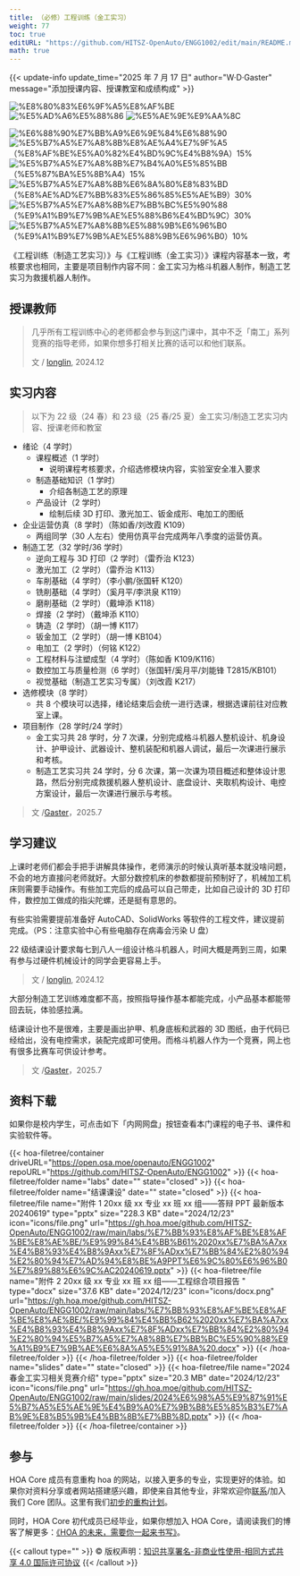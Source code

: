 ```yaml
---
title: （必修）工程训练（金工实习）
weight: 77
toc: true
editURL: "https://github.com/HITSZ-OpenAuto/ENGG1002/edit/main/README.md"
math: true
---
```


{{< update-info update_time="2025 年 7 月 17 日" author="W·D·Gaster" message="添加授课内容、授课教室和成绩构成" >}}


<!--
1. 通过 [Shields.io](https://shields.io/) 生成如下的徽章，标注课程的基本信息。
2. 请根据课程的具体内容增删仓库的子文件夹。子文件夹建议使用小写英文，并且添加 README.md。
3. 关于课程的描述可以不止以下几个方面，酌情增删。
4. hoa.moe 生成本课程对应页面后，请将页面链接复制到 GitHub 仓库的 About/Website 中。
5. 可以在 GitHub 页面的 About/Topics 中为课程添加话题名称。
-->

<div class="img-div hx-mt-4 hx-flex-row hx-justify-start hx-items-center">

![%E8%80%83%E6%9F%A5%E8%AF%BE](https://img.shields.io/badge/%E8%80%83%E6%9F%A5%E8%AF%BE-green)
![%E5%AD%A6%E5%88%86](https://img.shields.io/badge/%E5%AD%A6%E5%88%86-2-moccasin)
![%E5%AE%9E%E9%AA%8C](https://img.shields.io/badge/%E5%AE%9E%E9%AA%8C-purple)

![%E6%88%90%E7%BB%A9%E6%9E%84%E6%88%90](https://img.shields.io/badge/%E6%88%90%E7%BB%A9%E6%9E%84%E6%88%90-gold)
![%E5%B7%A5%E7%A8%8B%E8%AE%A4%E7%9F%A5（%E8%AF%BE%E5%A0%82%E4%BD%9C%E4%B8%9A）15%](https://img.shields.io/badge/%E5%B7%A5%E7%A8%8B%E8%AE%A4%E7%9F%A5（%E8%AF%BE%E5%A0%82%E4%BD%9C%E4%B8%9A）-15%25-wheat)
![%E5%B7%A5%E7%A8%8B%E7%B4%A0%E5%85%BB（%E5%87%BA%E5%8B%A4）15%](https://img.shields.io/badge/%E5%B7%A5%E7%A8%8B%E7%B4%A0%E5%85%BB（%E5%87%BA%E5%8B%A4）-15%25-wheat)
![%E5%B7%A5%E7%A8%8B%E6%8A%80%E8%83%BD（%E8%AE%AD%E7%BB%83%E5%86%85%E5%AE%B9）30%](https://img.shields.io/badge/%E5%B7%A5%E7%A8%8B%E6%8A%80%E8%83%BD（%E8%AE%AD%E7%BB%83%E5%86%85%E5%AE%B9）-30%25-wheat)
![%E5%B7%A5%E7%A8%8B%E7%BB%BC%E5%90%88（%E9%A1%B9%E7%9B%AE%E5%88%B6%E4%BD%9C）30%](https://img.shields.io/badge/%E5%B7%A5%E7%A8%8B%E7%BB%BC%E5%90%88（%E9%A1%B9%E7%9B%AE%E5%88%B6%E4%BD%9C）-30%25-wheat)
![%E5%B7%A5%E7%A8%8B%E5%88%9B%E6%96%B0（%E9%A1%B9%E7%9B%AE%E5%88%9B%E6%96%B0）10%](https://img.shields.io/badge/%E5%B7%A5%E7%A8%8B%E5%88%9B%E6%96%B0（%E9%A1%B9%E7%9B%AE%E5%88%9B%E6%96%B0）-10%25-wheat)

</div>

《工程训练（制造工艺实习）》与《工程训练（金工实习）》课程内容基本一致，考核要求也相同，主要是项目制作内容不同：金工实习为格斗机器人制作，制造工艺实习为救援机器人制作。

## 授课教师

> 几乎所有工程训练中心的老师都会参与到这门课中，其中不乏「南工」系列竞赛的指导老师，如果你想多打相关比赛的话可以和他们联系。
> 
> 文 / [longlin](https://github.com/longlin10086), 2024.12

## 实习内容

> 以下为 22 级（24 春）和 23 级（25 春/25 夏）金工实习/制造工艺实习内容、授课老师和教室

- 绪论（4 学时）
  - 课程概述（1 学时）
    - 说明课程考核要求，介绍选修模块内容，实验室安全准入要求
  - 制造基础知识（1 学时）
    - 介绍各制造工艺的原理
  - 产品设计（2 学时）
    - 绘制后续 3D 打印、激光加工、钣金成形、电加工的图纸
- 企业运营仿真（8 学时）（陈如香/刘改霞 K109）
  - 两组同学（30 人左右）使用仿真平台完成两年八季度的运营仿真。
- 制造工艺（32 学时/36 学时）
  - 逆向工程与 3D 打印（2 学时）（雷乔治 K123）
  - 激光加工（2 学时）（雷乔治 K113）
  - 车削基础（4 学时）（李小鹏/张国轩 K120）
  - 铣削基础（4 学时）（奚月平/李洪泉 K119）
  - 磨削基础（2 学时）（戴坤添 K118）
  - 焊接（2 学时）（戴坤添 K110）
  - 铸造（2 学时）（胡一博 K117）
  - 钣金加工（2 学时）（胡一博 KB104）
  - 电加工（2 学时）（何铭 K122）
  - 工程材料与注塑成型（4 学时）（陈如香 K109/K116）
  - 数控加工与质量检测（6 学时）（张国轩/奚月平/刘能锋 T2815/KB101）
  - 视觉基础（制造工艺实习专属）（刘改霞 K217）
- 选修模块（8 学时）
  - 共 8 个模块可以选择，绪论结束后会统一进行选课，根据选课前往对应教室上课。
- 项目制作（28 学时/24 学时）
  - 金工实习共 28 学时，分 7 次课，分别完成格斗机器人整机设计、机身设计、护甲设计、武器设计、整机装配和机器人调试，最后一次课进行展示和考核。
  - 制造工艺实习共 24 学时，分 6 次课，第一次课为项目概述和整体设计思路，然后分别完成救援机器人整机设计、底盘设计、夹取机构设计、电控方案设计，最后一次课进行展示与考核。

> 文 /[Gaster](https://github.com/WDGaster703)，2025.7

## 学习建议

上课时老师们都会手把手讲解具体操作，老师演示的时候认真听基本就没啥问题，不会的地方直接问老师就好。大部分数控机床的参数都提前预制好了，机械加工机床则需要手动操作。有些加工完后的成品可以自己带走，比如自己设计的 3D 打印件，数控加工做成的指尖陀螺，还是挺有意思的。

有些实验需要提前准备好 AutoCAD、SolidWorks 等软件的工程文件，建议提前完成。（PS：注意实验中心有些电脑存在病毒会污染 U 盘）

22 级结课设计要求每七到八人一组设计格斗机器人，时间大概是两到三周，如果有参与过硬件机械设计的同学会更容易上手。

> 文 / [longlin](https://github.com/longlin10086), 2024.12

大部分制造工艺训练难度都不高，按照指导操作基本都能完成，小产品基本都能带回去玩，体验感拉满。

结课设计也不是很难，主要是画出护甲、机身底板和武器的 3D 图纸，由于代码已经给出，没有电控需求，装配完成即可使用。而格斗机器人作为一个竞赛，网上也有很多比赛车可供设计参考。

> 文 /[Gaster](https://github.com/WDGaster703)，2025.7

## 资料下载

如果你是校内学生，可点击如下「内网网盘」按钮查看本门课程的电子书、课件和实验软件等。

{{< hoa-filetree/container driveURL="https://open.osa.moe/openauto/ENGG1002" repoURL="https://github.com/HITSZ-OpenAuto/ENGG1002" >}}
{{< hoa-filetree/folder name="labs" date="" state="closed" >}}
{{< hoa-filetree/folder name="结课课设" date="" state="closed" >}}
{{< hoa-filetree/file name="附件 1 20xx 级 xx 专业 xx 班 xx 组——答辩 PPT 最新版本 20240619" type="pptx" size="228.3 KB" date="2024/12/23" icon="icons/file.png" url="https://gh.hoa.moe/github.com/HITSZ-OpenAuto/ENGG1002/raw/main/labs/%E7%BB%93%E8%AF%BE%E8%AF%BE%E8%AE%BE/%E9%99%84%E4%BB%B61%2020xx%E7%BA%A7xx%E4%B8%93%E4%B8%9Axx%E7%8F%ADxx%E7%BB%84%E2%80%94%E2%80%94%E7%AD%94%E8%BE%A9PPT%E6%9C%80%E6%96%B0%E7%89%88%E6%9C%AC20240619.pptx" >}}
{{< hoa-filetree/file name="附件 2 20xx 级 xx 专业 xx 班 xx 组——工程综合项目报告 " type="docx" size="37.6 KB" date="2024/12/23" icon="icons/docx.png" url="https://gh.hoa.moe/github.com/HITSZ-OpenAuto/ENGG1002/raw/main/labs/%E7%BB%93%E8%AF%BE%E8%AF%BE%E8%AE%BE/%E9%99%84%E4%BB%B62%2020xx%E7%BA%A7xx%E4%B8%93%E4%B8%9Axx%E7%8F%ADxx%E7%BB%84%E2%80%94%E2%80%94%E5%B7%A5%E7%A8%8B%E7%BB%BC%E5%90%88%E9%A1%B9%E7%9B%AE%E6%8A%A5%E5%91%8A%20.docx" >}}
{{< /hoa-filetree/folder >}}
{{< /hoa-filetree/folder >}}
{{< hoa-filetree/folder name="slides" date="" state="closed" >}}
{{< hoa-filetree/file name="2024 春金工实习相关竞赛介绍" type="pptx" size="20.3 MB" date="2024/12/23" icon="icons/file.png" url="https://gh.hoa.moe/github.com/HITSZ-OpenAuto/ENGG1002/raw/main/slides/2024%E6%98%A5%E9%87%91%E5%B7%A5%E5%AE%9E%E4%B9%A0%E7%9B%B8%E5%85%B3%E7%AB%9E%E8%B5%9B%E4%BB%8B%E7%BB%8D.pptx" >}}
{{< /hoa-filetree/folder >}}
{{< /hoa-filetree/container >}}

## 参与

HOA Core 成员有意重构 hoa 的网站，以接入更多的专业，实现更好的体验。如果你对资料分享或者网站搭建感兴趣，即使来自其他专业，非常欢迎你[联系](mailto:hi@hoa.moe)/加入我们 Core 团队。这里有我们[初步的重构计划](https://historical-mousepad-286.notion.site/HOA-1f71751ad5fe80978c70d9e32330d7e6)。

同时，HOA Core 初代成员已经毕业，如果你想加入 HOA Core，请阅读我们的博客了解更多：[《HOA 的未来，需要你一起来书写》](https://hoa.moe/news/future-of-hoa)。

{{< callout type="" >}}
  © 版权声明：[知识共享署名-非商业性使用-相同方式共享 4.0 国际许可协议](https://creativecommons.org/licenses/by-nc-sa/4.0/)
{{< /callout >}}


